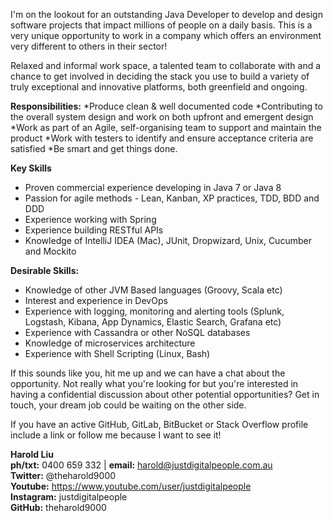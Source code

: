 I'm on the lookout for an outstanding Java Developer to develop and design software projects that impact millions of people on a daily basis. This is a very unique opportunity to work in a company which offers an environment very different to others in their sector! 

Relaxed and informal work space, a talented team to collaborate with and a chance to get involved in deciding the stack you use to build a variety of truly exceptional and innovative platforms, both greenfield and ongoing.

**Responsibilities:**
*Produce clean & well documented code
*Contributing to the overall system design and work on both upfront and emergent design
*Work as part of an Agile, self-organising team to support and maintain the product
*Work with testers to identify and ensure acceptance criteria are satisfied
*Be smart and get things done. 

**Key Skills**
* Proven commercial experience developing in Java 7 or Java 8
* Passion for agile methods - Lean, Kanban, XP practices, TDD, BDD and DDD
* Experience working with Spring
* Experience building RESTful APIs
* Knowledge of IntelliJ IDEA (Mac), JUnit, Dropwizard, Unix, Cucumber and Mockito

**Desirable Skills:**
* Knowledge of other JVM Based languages (Groovy, Scala etc)
* Interest and experience in DevOps
* Experience with logging, monitoring and alerting tools (Splunk, Logstash, Kibana, App Dynamics, Elastic Search, Grafana etc)
* Experience with Cassandra or other NoSQL databases
* Knowledge of microservices architecture
* Experience with Shell Scripting (Linux, Bash)

If this sounds like you, hit me up and we can have a chat about the opportunity. Not really what you're looking for but you're interested in having a confidential discussion about other potential opportunities? Get in touch, your dream job could be waiting on the other side.

If you have an active GitHub, GitLab, BitBucket or Stack Overflow profile include a link or follow me because I want to see it!

**Harold Liu**</br>
**ph/txt:** 0400 659 332 | **email:** harold@justdigitalpeople.com.au</br>
**Twitter:** @theharold9000</br>
**Youtube:** https://www.youtube.com/user/justdigitalpeople</br>
**Instagram:** justdigitalpeople</br>
**GitHub:** theharold9000</br>